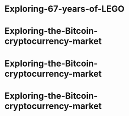 # Exploring-67-years-of-LEGO
# Exploring-the-Bitcoin-cryptocurrency-market
# Exploring-the-Bitcoin-cryptocurrency-market
# Exploring-the-Bitcoin-cryptocurrency-market
